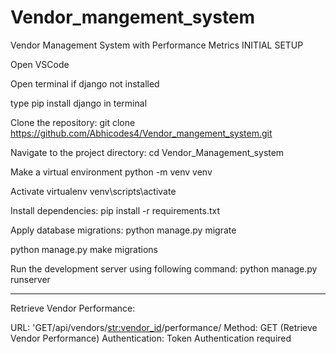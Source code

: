 # Vendor_mangement_system
Vendor Management System with Performance Metrics
INITIAL SETUP

Open VSCode

Open terminal
if django not installed

type pip install django in terminal

Clone the repository:
git clone https://github.com/Abhicodes4/Vendor_mangement_system.git

Navigate to the project directory:
cd Vendor_Management_system

Make a virtual environment
python -m venv venv

Activate virtualenv
venv\scripts\activate


Install dependencies:
pip install -r requirements.txt

Apply database migrations:
python manage.py migrate

python manage.py make migrations


Run the development server using following command:
python manage.py runserver


------------------------------------

Retrieve Vendor Performance:

URL: 'GET/api/vendors/<str:vendor_id>/performance/
Method: GET (Retrieve Vendor Performance)
Authentication: Token Authentication required
